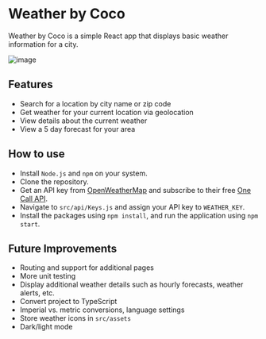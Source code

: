 # Weather by Coco

Weather by Coco is a simple React app that displays basic weather information for a city.

![image](https://github.com/lee43karen/Weather-by-Coco/assets/43963227/278cfb5c-6866-4a33-89e9-7fd9122b31aa)


## Features

- Search for a location by city name or zip code
- Get weather for your current location via geolocation
- View details about the current weather
- View a 5 day forecast for your area

## How to use
- Install `Node.js` and `npm` on your system.
- Clone the repository.
- Get an API key from [OpenWeatherMap](https://openweathermap.org/api) and subscribe to their free [One Call API](https://openweathermap.org/api/one-call-3).
- Navigate to `src/api/Keys.js` and assign your API key to `WEATHER_KEY`.
- Install the packages using `npm install`, and run the application using `npm start`.

## Future Improvements
- Routing and support for additional pages
- More unit testing
- Display additional weather details such as hourly forecasts, weather alerts, etc.
- Convert project to TypeScript
- Imperial vs. metric conversions, language settings
- Store weather icons in `src/assets`
- Dark/light mode
